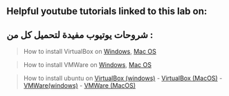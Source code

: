## Helpful youtube tutorials linked to this lab on:

## شروحات يوتيوب مفيدة لتحميل كل من :
>How to install VirtualBox on [Windows](https://www.youtube.com/watch?v=8mns5yqMfZk), [Mac OS](https://www.youtube.com/watch?v=hd0Lbtly41Y)


>How to install VMWare on [Windows](https://www.youtube.com/watch?v=9QXXyG0hKtI), [Mac OS](https://www.youtube.com/watch?v=EqcQPezLT58)


>How to install ubuntu on [VirtualBox (windows)](https://www.youtube.com/watch?v=x5MhydijWmc) - [VirtualBox (MacOS)](https://www.youtube.com/watch?v=Hzji7w882OY) - [VMWare(windows)](https://www.youtube.com/watch?v=9rUhGWijf9U) - [VMWare (MacOS)](https://www.youtube.com/watch?v=0A9-iEQJnT8)
